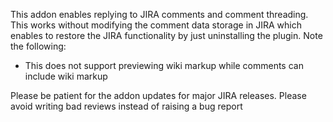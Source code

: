 This addon enables replying to JIRA comments and comment threading.
This works without modifying the comment data storage in JIRA which enables to restore the JIRA functionality by just uninstalling the plugin.
Note the following:
- This does not support previewing wiki markup while comments can include wiki markup

Please be patient for the addon updates for major JIRA releases.
Please avoid writing bad reviews instead of raising a bug report
